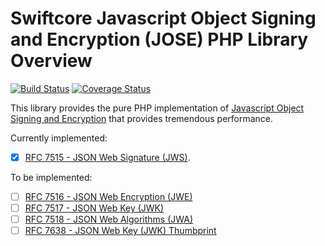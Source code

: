 # Swiftcore Javascript Object Signing and Encryption (JOSE) PHP Library Overview

[![Build Status](https://travis-ci.org/swiftcore-lib/php-jose.svg?branch=develop)](https://travis-ci.org/swiftcore-lib/php-jose)
[![Coverage Status](https://coveralls.io/repos/github/swiftcore-lib/php-jose/badge.svg?branch=develop)](https://coveralls.io/github/swiftcore-lib/php-jose?branch=develop)

This library provides the pure PHP implementation of [Javascript Object Signing and Encryption](https://datatracker.ietf.org/wg/jose/documents/) that provides tremendous performance.

Currently implemented:

* [x] [RFC 7515 - JSON Web Signature (JWS)](https://datatracker.ietf.org/doc/rfc7515/?include_text=1).

To be implemented:

* [ ] [RFC 7516 - JSON Web Encryption (JWE)](https://datatracker.ietf.org/doc/rfc7516/?include_text=1)
* [ ] [RFC 7517 - JSON Web Key (JWK)](https://datatracker.ietf.org/doc/rfc7517/?include_text=1)
* [ ] [RFC 7518 - JSON Web Algorithms (JWA)](https://datatracker.ietf.org/doc/rfc7518/?include_text=1)
* [ ] [RFC 7638 - JSON Web Key (JWK) Thumbprint](https://datatracker.ietf.org/doc/rfc7638/?include_text=1)
